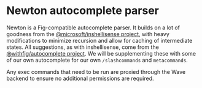 # Newton autocomplete parser

Newton is a Fig-compatible autocomplete parser. It builds on a lot of goodness from the [@microsoft/inshellisense project](https://github.com/microsoft/inshellisense), with heavy modifications to minimize recursion and allow for caching of intermediate states. All suggestions, as with inshellisense, come from the [@withfig/autocomplete project](https://github.com/withfig/autocomplete). We will be supplementing these with some of our own autocomplete for our own `/slashcommands` and `metacommands`.

Any exec commands that need to be run are proxied through the Wave backend to ensure no additional permissions are required.
